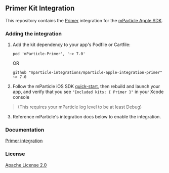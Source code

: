 ## Primer Kit Integration

This repository contains the [Primer](https://goprimer.com) integration for the [mParticle Apple SDK](https://github.com/mParticle/mparticle-apple-sdk).

### Adding the integration

1. Add the kit dependency to your app's Podfile or Cartfile:

    ```
    pod 'mParticle-Primer', '~> 7.0'
    ```

    OR

    ```
    github "mparticle-integrations/mparticle-apple-integration-primer" ~> 7.0
    ```

2. Follow the mParticle iOS SDK [quick-start](https://github.com/mParticle/mparticle-apple-sdk), then rebuild and launch your app, and verify that you see `"Included kits: { Primer }"` in your Xcode console 

> (This requires your mParticle log level to be at least Debug)

3. Reference mParticle's integration docs below to enable the integration.

### Documentation

[Primer integration](https://docs.mparticle.com/integrations/primer/event/)

### License

[Apache License 2.0](http://www.apache.org/licenses/LICENSE-2.0)
